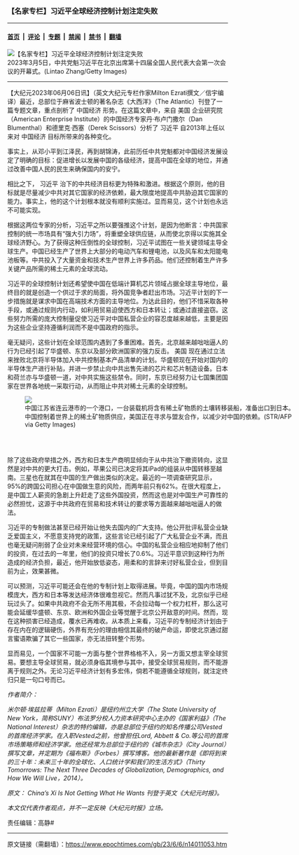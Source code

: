 ### 【名家专栏】习近平全球经济控制计划注定失败

---

#### [首页](../../../..?n14011053) &nbsp;|&nbsp; [评论](../../../../../epoch-comment?n14011053) &nbsp;|&nbsp; [专题](../../../../../epoch-special?n14011053) &nbsp;|&nbsp; [禁闻](../../../../../epoch-news?n14011053) &nbsp;|&nbsp; [禁书](../../../../../books?n14011053) &nbsp;|&nbsp; [翻墙](https://github.com/gfw-breaker/nogfw/blob/master/README.md?n14011053)


<div><img alt="【名家专栏】习近平全球经济控制计划注定失败" class="attachment-djy_600_400 size-djy_600_400 wp-post-image" src="https://i.epochtimes.com/assets/uploads/2023/06/id14011056-Xi-Jinping-GettyImages-1471369672-1200x800-600x400.jpg"/>
<div class="caption">
 2023年3月5日，中共党魁习近平在北京出席第十四届全国人民代表大会第一次会议的开幕式。(Lintao Zhang/Getty Images)
</div></div><hr/><div class="post_content" id="artbody" itemprop="articleBody">
 <!-- article content begin -->
 <p>
  【大纪元2023年06月06日讯】（英文大纪元专栏作家Milton Ezrati撰文／信宇编译）最近，总部位于麻省波士顿的著名杂志《大西洋》（The Atlantic）刊登了一篇专题文章，重点剖析了
  <ok href="https://www.epochtimes.com/gb/tag/%E4%B8%AD%E5%9B%BD%E7%BB%8F%E6%B5%8E.html">
   中国经济
  </ok>
  形势。在这篇文章中，来自
  <ok href="https://www.epochtimes.com/gb/tag/%E7%BE%8E%E5%9B%BD.html">
   美国
  </ok>
  企业研究院（American Enterprise Institute）的中国经济专家丹‧布卢门撒尔（Dan Blumenthal）和德里克‧西塞（Derek Scissors）分析了
  <ok href="https://www.epochtimes.com/gb/tag/%E4%B9%A0%E8%BF%91%E5%B9%B3.html">
   习近平
  </ok>
  自2013年上任以来对
  <ok href="https://www.epochtimes.com/gb/tag/%E4%B8%AD%E5%9B%BD%E7%BB%8F%E6%B5%8E.html">
   中国经济
  </ok>
  目标所带来的各种变化。
 </p>
 <p>
  事实上，从邓小平到江泽民，再到胡锦涛，此前历任中共党魁都对中国经济发展设定了明确的目标：促进增长以发展中国的各级经济，提高中国在全球的地位，并通过改善中国人民的民生来确保国内的安宁。
 </p>
 <p>
  相比之下，
  <ok href="https://www.epochtimes.com/gb/tag/%E4%B9%A0%E8%BF%91%E5%B9%B3.html">
   习近平
  </ok>
  治下的中共经济目标更为特殊和激进。根据这个原则，他的目标就是尽量减少中共对其它国家的经济依赖，最大限度地提高中共胁迫其它国家的能力。事实上，他的这个计划根本就没有顺利实施过。显而易见，这个计划也永远不可能实现。
 </p>
 <p>
  根据这两位专家的分析，习近平之所以要强推这个计划，是因为他断言：中共国家控制的统一市场具有“强大引力场”，将重塑全球供应链，从而使北京得以实施其全球经济野心。为了获得这种压倒性的全球控制，习近平试图在一些关键领域主导全球生产。中国已经生产了世界上大部分的电动汽车和锂电池，以及风车和太阳能电池板等。中共投入了大量资金和技术生产世界上许多药品。他们还控制着生产许多关键产品所需的稀土元素的全球流动。
 </p>
 <p>
  习近平的全球控制计划还希望使中国在低端计算机芯片领域占据全球主导地位，最终目的就是创造一个供过于求的局面，将外国竞争者赶出市场。习近平计划的下一步措施就是谋求中国在高端技术方面的主导地位。为达此目的，他们不惜采取各种手段，或通过规则内行动，如利用贸易迫使西方和日本转让；或通过直接盗窃。这些努力所需的庞大控制量促使习近平对中国私营企业的容忍度越来越低，主要是因为这些企业坚持遵循利润而不是中国政府的指示。
 </p>
 <p>
  毫无疑问，这些计划在全球范围内遇到了多重困难。首先，北京越来越咄咄逼人的行为已经引起了华盛顿、东京以及部分欧洲国家的强力反击。
  <ok href="https://www.epochtimes.com/gb/tag/%E7%BE%8E%E5%9B%BD.html">
   美国
  </ok>
  现在通过立法来挫败北京将半导体加入中共控制基本产品清单的计划。华盛顿现在开始对国内的半导体生产进行补贴，并进一步禁止向中共出售先进的芯片和芯片制造设备。日本和荷兰亦与华盛顿一道，对中共实施这些禁令。同时，东京已经努力让七国集团国家在世界各地统一采取行动，从而阻止中共对稀土元素的全球控制。
 </p>
 <figure class="wp-caption aligncenter" style="width: 617px">
  <ok href="  https://img.theepochtimes.com/assets/uploads/2021/10/27/RareEarth-Loader-1200x783.jpeg" rel="noreferrer noopener" target="_blank">
   <img class="" src=" https://img.theepochtimes.com/assets/uploads/2021/10/27/RareEarth-Loader-1200x783.jpeg"/>
  </ok>
  <br/><figcaption class="wp-caption-text">
   中国江苏省连云港市的一个港口，一台装载机将含有稀土矿物质的土壤转移装船，准备出口到日本。中国控制着世界上的稀土矿物质供应，美国正在寻求与盟友合作，以减少对中国的依赖。(STR/AFP via Getty Images)
  </figcaption><br/>
 </figure><br/>
 <p>
  除了这些政府举措之外，西方和日本生产商明显倾向于从中共治下撤资转向，这显然是对中共的更大打击。例如，苹果公司已决定将其iPad的组装从中国转移至越南。三星也在就其在中国的生产做出类似的决定。最近的一项调查研究显示，95%的跨国公司担心在中国做生意的风险，而两年前只有62%。在很大程度上，是中国工人薪资的急剧上升赶走了这些外国投资，然而这也是对中国生产可靠性的必然担忧，这源于中共政府在贸易和技术转让的要求等方面越来越咄咄逼人的做法。
 </p>
 <p>
  习近平的专制做法甚至已经开始让他失去国内的广大支持。他公开批评私营企业缺乏爱国主义，不愿意支持党的政策，这些言论已经引起了广大私营企业不满，而且也毫无疑问削弱了企业对未来经营环境的信心。中国的私营企业相应地抑制了他们的投资，在过去的一年里，他们的投资只增长了0.6%。习近平意识到这种行为所造成的经济负担，最近，他开始放低姿态，用柔和的言辞来讨好私营企业，但到目前为止，效果甚微。
 </p>
 <p>
  可以预测，习近平可能还会在他的专制计划上取得进展。毕竟，中国的国内市场规模庞大，西方和日本等发达经济体很难忽视它。然而凡事过犹不及，北京似乎已经玩过头了。如果中共政府不会无所不用其极，不会拉动每一个权力杠杆，那么这可能会延缓华盛顿、东京、欧洲和外国企业等觉醒于北京公开敌意的时间。然而，现在这种损害已经造成，覆水已再难收。从本质上来看，习近平的专制经济计划由于存在内在的逻辑硬伤，外界有充分的理由相信其最终的破产命运，即使北京通过甜言蜜语欺骗了其它一些国家，亦无法扭转整个形势。
 </p>
 <p>
  显而易见，一个国家不可能一方面与整个世界格格不入，另一方面又想主宰全球贸易。要想主导全球贸易，就必须身临其境参与其中，接受全球贸易规则，而不能游离于规则之外。无论习近平经济计划有多宏伟，倘若不能遵循全球规则，就注定终归只是一句口号而已。
 </p>
 <p>
  <em>
   作者简介：
  </em>
 </p>
 <p>
  <em>
   米尔顿‧埃兹拉蒂（Milton Ezrati）是纽约州立大学（The State University of New York，简称SUNY）布法罗分校人力资本研究中心主办的《国家利益》（The National Interest）杂志的特约编辑，亦是总部位于纽约的知名传播公司Vested的首席经济学家。在入职Vested之前，他曾担任Lord, Abbett &amp; Co.等公司的首席市场策略师和经济学家。他还经常为总部位于纽约的《城市杂志》（City Journal）撰写文章，并定期为《福布斯》（Forbes）撰写博客。他的最新著作是《即将到来的三十年：未来三十年的全球化、人口统计学和我们的生活方式》（Thirty Tomorrows: The Next Three Decades of Globalization, Demographics, and How We Will Live，2014）。
  </em>
 </p>
 <p>
  <em>
   原文：
   <ok href="https://www.theepochtimes.com/chinas-xi-is-not-getting-what-he-wants_5298934.html" rel="noopener noreferrer" target="_blank">
    China’s Xi Is Not Getting What He Wants
   </ok>
   刊登于英文《大纪元时报》。
  </em>
 </p>
 <p>
  <em>
   本文仅代表作者观点，并不一定反映《大纪元时报》立场。
  </em>
 </p>
 <p>
  责任编辑：高静#
 </p>
 <!-- article content end -->
 <div id="below_article_ad">
 </div>
</div>


---

原文链接（需翻墙）：https://www.epochtimes.com/gb/23/6/6/n14011053.htm